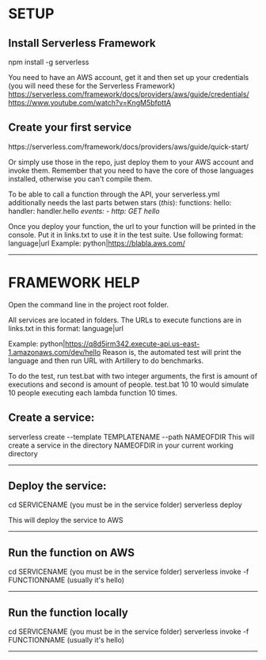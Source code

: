 <h1>SETUP</h1>

<h2>Install Serverless Framework</h2>
npm install -g serverless

You need to have an AWS account, get it and then set up your credentials (you will need these for the Serverless Framework)
https://serverless.com/framework/docs/providers/aws/guide/credentials/
<br>
https://www.youtube.com/watch?v=KngM5bfpttA

<h2>Create your first service</h2>
https://serverless.com/framework/docs/providers/aws/guide/quick-start/

Or simply use those in the repo, just deploy them to your AWS account and invoke them.
Remember that you need to have the core of those languages installed, otherwise you can't compile them.

To be able to call a function through the API, your serverless.yml additionally needs the last parts betwen stars (*this*):
functions:
  hello:
    handler: handler.hello
    *events:
        - http: GET hello*
        
Once you deploy your function, the url to your function will be printed in the console.
Put it in links.txt to use it in the test suite. Use following format:
language|url
Example: python|https://blabla.aws.com/
<hr>

<h1>FRAMEWORK HELP</h1>
Open the command line in the project root folder.

All services are located in folders.
The URLs to execute functions are in links.txt in this format:
language|url

Example: python|https://q8d5irm342.execute-api.us-east-1.amazonaws.com/dev/hello
Reason is, the automated test will print the language and then run URL with Artillery to do benchmarks.

To do the test, run test.bat with two integer arguments, the first is amount of executions and second is amount of people.
test.bat 10 10 would simulate 10 people executing each lambda function 10 times.

<h2>Create a service:</h2>
serverless create --template TEMPLATENAME --path NAMEOFDIR
This will create a service in the directory NAMEOFDIR in your current working directory
<hr>

<h2>Deploy the service:</h2>
cd SERVICENAME (you must be in the service folder)
serverless deploy

This will deploy the service to AWS
<hr>

<h2>Run the function on AWS</h2>
cd SERVICENAME (you must be in the service folder)
serverless invoke -f FUNCTIONNAME (usually it's hello)
<hr>

<h2>Run the function locally</h2>
cd SERVICENAME (you must be in the service folder)
serverless invoke -f FUNCTIONNAME (usually it's hello)
<hr>
